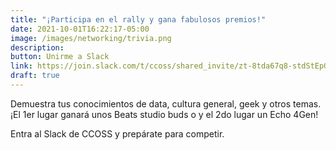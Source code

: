 ```yaml
---
title: "¡Participa en el rally y gana fabulosos premios!"
date: 2021-10-01T16:22:17-05:00
image: /images/networking/trivia.png
description: 
button: Unirme a Slack
link: https://join.slack.com/t/ccoss/shared_invite/zt-8tda67q8-stdStEpGV_2cXG6wGpNm_Q
draft: true
---
```



Demuestra tus conocimientos de data, cultura general, geek y otros temas. ¡El 1er lugar ganará unos Beats studio buds o y el 2do lugar un Echo 4Gen!

Entra al Slack de CCOSS y prepárate para competir.